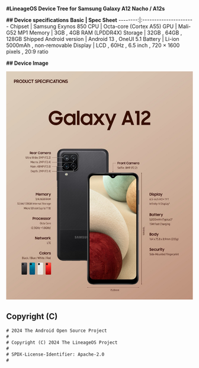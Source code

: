 
**#LineageOS Device Tree for Samsung Galaxy A12 Nacho / A12s**

**## Device specifications**
**Basic    | Spec Sheet**
--------:|:----------------------
Chipset  | Samsung Exynos 850
CPU      | Octa-core (Cortex A55)
GPU      | Mali-G52 MP1
Memory   | 3GB , 4GB RAM (LPDDR4X)
Storage  | 32GB , 64GB , 128GB
Shipped Android version | Android 13 , OneUI 5.1
Battery  | Li-ion 5000mAh , non-removable
Display  | LCD , 60Hz , 6.5 inch , 720 × 1600 pixels , 20:9 ratio


**## Device Image**

![Samsung Galaxy A12 Nacho](https://github.com/TDD788/A12s-DevTree/blob/DT-Builder/.github/pictures/device-png-a12s.jpg)


## Copyright (C)
```
# 2024 The Android Open Source Project
#
# Copyright (C) 2024 The LineageOS Project
#
# SPDX-License-Identifier: Apache-2.0
#
```
